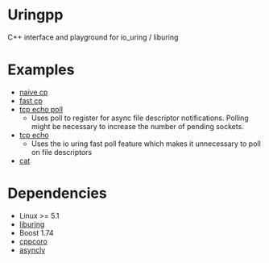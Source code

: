 # Uringpp

C++ interface and playground for io_uring / liburing

# Examples
* [naive cp](example/naive_cp/main.cpp)
* [fast cp](example/cp/main.cpp)
* [tcp echo poll](example/tcp_echo_poll/main.cpp)
  * Uses poll to register for async file descriptor notifications. 
    Polling might be necessary to increase the number of pending sockets.
* [tcp echo](example/tcp_echo/main.cpp)
  * Uses the io uring fast poll feature which makes it unnecessary to poll on file descriptors
* [cat](example/cat/main.cpp)

# Dependencies

* Linux >= 5.1
* [liburing](https://github.com/axboe/liburing)
* Boost 1.74
* [cppcoro](https://github.com/andreasbuhr/cppcoro)
* [asyncly](https://github.com/LogMeIn/asyncly)